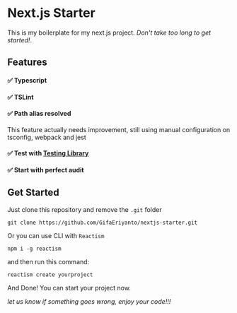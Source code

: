 # Next.js Starter

This is my boilerplate for my next.js project. _Don't take too long to get started!_.

## Features

#### ✅ Typescript

#### ✅ TSLint

#### ✅ Path alias resolved

This feature actually needs improvement, still using manual configuration on tsconfig, webpack and jest

#### ✅ Test with [Testing Library](https://testing-library.com/ 'Testing Library')

#### ✅ Start with perfect audit

## Get Started

Just clone this repository and remove the `.git` folder

    git clone https://github.com/GifaEriyanto/nextjs-starter.git

Or you can use CLI with `Reactism`

    npm i -g reactism

and then run this command:

    reactism create yourproject

And Done! You can start your project now.

_let us know if something goes wrong, enjoy your code!!!_
